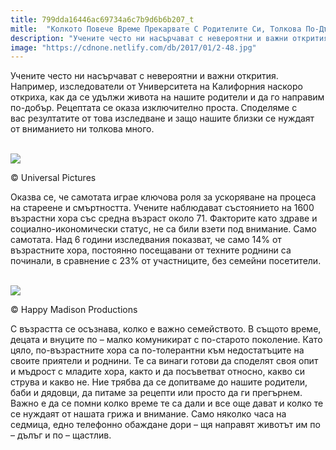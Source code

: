```yaml
---
title: 799dda16446ac69734a6c7b9d6b6b207_t
mitle:  "Колкото Повече Време Прекарвате С Родителите Си, Толкова По-Дълго Живеят Те!"
description: "Учените често ни насърчават с невероятни и важни открития. Например, изследователи от Университета на Калифорния наскоро откриха, как да се удължи живота на нашите"
image: "https://cdnone.netlify.com/db/2017/01/2-48.jpg"
---
```


 <p>Учените често ни насърчават с невероятни и важни открития. Например, изследователи от Университета на Калифорния наскоро откриха, как да се удължи живота на нашите родители и да го направим по-добър. Рецептата се оказа изключително проста. Споделяме с вас резултатите от това изследване и защо нашите близки се нуждаят от вниманието ни толкова много.</p>       <br/><img src="https://cdnone.netlify.com/db/2017/01/2-48.jpg"/><br/><p>© Universal Pictures</p>  <p>Оказва се, че самотата играе ключова роля за ускоряване на процеса на стареене и смъртността. Учените наблюдават състоянието на 1600 възрастни хора със средна възраст около 71. Факторите като здраве и социално-икономически статус, не са били взети под внимание. Само самотата. Над 6 години изследвания показват, че само 14% от възрастните хора, постоянно посещавани от техните роднини са починали, в сравнение с 23% от участниците, без семейни посетители.</p>  <br/><img src="https://cdnone.netlify.com/db/2017/01/1-49.jpg"/><br/><p>© Happy Madison Productions</p>       <p>С възрастта се осъзнава, колко е важно семейството. В същото време, децата и внуците по – малко комуникират с по-старото поколение. Като цяло, по-възрастните хора са по-толерантни към недостатъците на своите приятели и роднини. Те са винаги готови да споделят своя опит и мъдрост с младите хора, както и да посъветват относно, какво си струва и какво не. Ние трябва да се допитваме до нашите родители, баби и дядовци, да питаме за рецепти или просто да ги прегърнем. Важно е да се помни колко време те са дали и все още дават и колко те се нуждаят от нашата грижа и внимание. Само няколко часа на седмица, едно телефонно обаждане дори – щя направят животът им по – дълъг и по – щастлив.</p>       